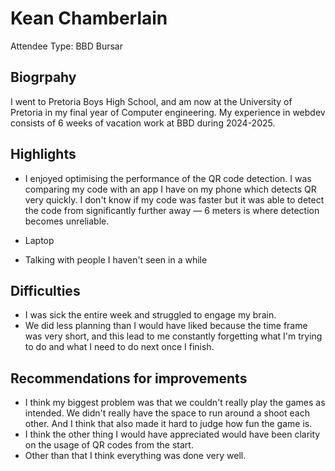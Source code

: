 # Kean Chamberlain

Attendee Type: BBD Bursar

## Biogrpahy

I went to Pretoria Boys High School, and am now at the University of Pretoria in my final year of Computer engineering. My experience in webdev consists of 6 weeks of vacation work at BBD during 2024-2025. 

## Highlights

- I enjoyed optimising the performance of the QR code detection. I was comparing my code with an app I have on my phone which detects QR very quickly. I don't know if my code was faster but it was able to detect the code from significantly further away — 6 meters is where detection becomes unreliable. 

- Laptop
- Talking with people I haven't seen in a while

## Difficulties

 - I was sick the entire week and struggled to engage my 
 brain. 
 - We did less planning than I would have liked because the time frame was very short, and this lead to me constantly forgetting what I'm trying to do and what I need to do next once I finish.

## Recommendations for improvements

 - I think my biggest problem was that we couldn't really play the games as intended. We didn't really have the space to run around a shoot each other. And I think that also made it hard to judge how fun the game is. 
 - I think the other thing I would have appreciated would have been clarity on the usage of QR codes from the start. 
- Other than that I think everything was done very well. 